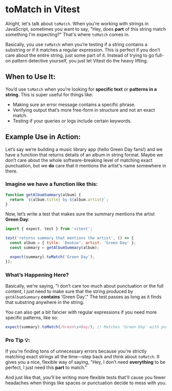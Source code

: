 # toMatch in Vitest

Alright, let's talk about `toMatch`. When you're working with strings in JavaScript, sometimes you want to say, "Hey, does **part** of this string match something I'm expecting?" That's where `toMatch` comes in.

Basically, you use `toMatch` when you’re testing if a string contains a substring or if it matches a regular expression. This is perfect if you don’t care about the entire string, just some part of it. Instead of trying to go full-on pattern detective yourself, you just let Vitest do the heavy lifting.

## When to Use It:

You’d use `toMatch` when you’re looking for **specific text** or **patterns in a string**. This is super useful for things like:

- Making sure an error message contains a specific phrase.
- Verifying output that’s more free-form in structure and not an exact match.
- Testing if your queries or logs include certain keywords.

## Example Use in Action:

Let’s say we’re building a music library app (hello Green Day fans!) and we have a function that returns details of an album in string format. Maybe we don’t care about the whole software-breaking level of matching exact punctuation, but we **do** care that it mentions the artist's name somewhere in there.

### Imagine we have a function like this:

```js
function getAlbumSummary(album) {
  return `${album.title} by ${album.artist}`;
}
```

Now, let’s write a test that makes sure the summary mentions the artist **Green Day**:

```js
import { expect, test } from 'vitest';

test('returns summary that mentions the artist', () => {
  const album = { title: 'Dookie', artist: 'Green Day' };
  const summary = getAlbumSummary(album);

  expect(summary).toMatch('Green Day');
});
```

### What’s Happening Here?

Basically, we’re saying, "I don’t care too much about punctuation or the full content, I just need to make sure that the string produced by `getAlbumSummary` **contains** ‘Green Day’." The test passes as long as it finds that substring anywhere in the string.

You can also get a bit fancier with regular expressions if you need more specific patterns, like so:

```js
expect(summary).toMatch(/Green\s+Day/); // Matches 'Green Day' with possible space variations.
```

### Pro Tip 💡:

If you're finding tons of unnecessary errors because you're strictly matching exact strings all the time—step back and think about `toMatch`. It gives you a nice, flexible way of saying, "Hey, I don’t need **everything** to be perfect, I just need this **part** to match."

And just like that, you'll be writing more flexible tests that'll cause you fewer headaches when things like spaces or punctuation decide to mess with you.
